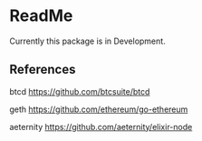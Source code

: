 # ReadMe 

Currently this package is in Development.


## References

btcd https://github.com/btcsuite/btcd

geth https://github.com/ethereum/go-ethereum

aeternity https://github.com/aeternity/elixir-node